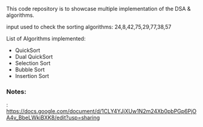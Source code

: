 This code repository is to showcase multiple implementation of the DSA &
algorithms.

input used to check the sorting algorithms:
24,8,42,75,29,77,38,57

List of Algorithms implemented:
- QuickSort 
- Dual QuickSort
- Selection Sort
- Bubble Sort
- Insertion Sort

### Notes:
: https://docs.google.com/document/d/1CLY4YJjXUw1N2m24Xb0pbPGp6PjOA4v_BbeLWkiBXK8/edit?usp=sharing